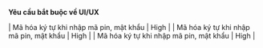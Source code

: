 **Yêu cầu bắt buộc về UI/UX**

| Mã hóa ký tự khi nhập mã pin, mật khẩu | High |
| Mã hóa ký tự khi nhập mã pin, mật khẩu | High |
| Mã hóa ký tự khi nhập mã pin, mật khẩu | High |
